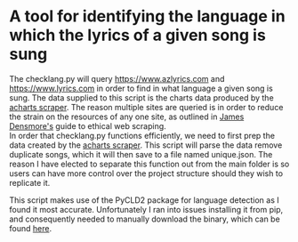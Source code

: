 # A tool for identifying the language in which the lyrics of a given song is sung
The checklang.py will query https://www.azlyrics.com and https://www.lyrics.com in order to find in what language a given song is sung. 
The data supplied to this script is the charts data produced by the [acharts scraper](https://github.com/Ursidaeic/ForeignLang-Music/tree/main/acharts). 
The reason multiple sites are queried is in order to reduce the strain on the resources of any one site, as outlined in [James Densmore's](https://towardsdatascience.com/ethics-in-web-scraping-b96b18136f01) guide to ethical web scraping.  
In order that checklang.py functions efficiently, we need to first prep the data created by the [acharts scraper](https://github.com/Ursidaeic/ForeignLang-Music/tree/main/acharts).
This script will parse the data remove duplicate songs, which it will then save to a file named unique.json.
The reason I have elected to separate this function out from the main folder is so users can have more control over the project structure should they wish to replicate it.

This script makes use of the PyCLD2 package for language detection as I found it most accurate. 
Unfortunately I ran into issues installing it from pip, and consequently needed to manually download the binary, which can be found [here](https://www.lfd.uci.edu/~gohlke/pythonlibs/#pycld2).
